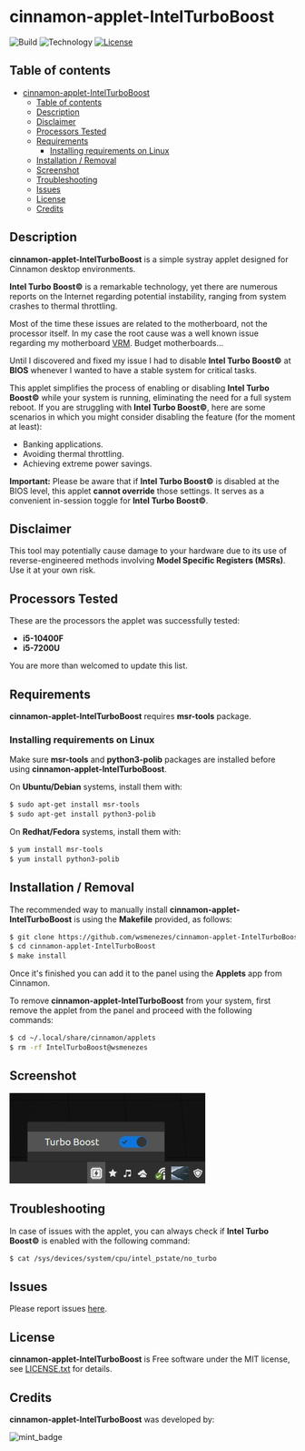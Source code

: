 # cinnamon-applet-IntelTurboBoost

![Build](https://img.shields.io/badge/build-passing-green.svg)
![Technology](https://img.shields.io/badge/javascript-powered-green.svg)
[![License](https://img.shields.io/badge/license-MIT-lightgrey.svg)](https://opensource.org/licenses/MIT)

## Table of contents

<!-- TOC -->
* [cinnamon-applet-IntelTurboBoost](#cinnamon-applet-intelturboboost)
  * [Table of contents](#table-of-contents)
  * [Description](#description)
  * [Disclaimer](#disclaimer)
  * [Processors Tested](#processors-tested)
  * [Requirements](#requirements)
    * [Installing requirements on Linux](#installing-requirements-on-linux)
  * [Installation / Removal](#installation--removal)
  * [Screenshot](#screenshot)
  * [Troubleshooting](#troubleshooting)
  * [Issues](#issues)
  * [License](#license)
  * [Credits](#credits)
<!-- TOC -->

## Description

**cinnamon-applet-IntelTurboBoost** is a simple systray applet designed for Cinnamon desktop environments.

**Intel Turbo Boost©** is a remarkable technology, yet there are numerous reports on the Internet regarding potential 
instability, ranging from system crashes to thermal throttling. 

Most of the time these issues are related to the motherboard, not the processor itself. In my case the root cause was a 
well known issue regarding my motherboard [VRM](https://www.tomshardware.com/reviews/vrm-voltage-regulator-module-definition,5771.html). Budget motherboards...

Until I discovered and fixed my issue I had to disable **Intel Turbo Boost©** at **BIOS** whenever I wanted to have a 
stable system for critical tasks.

This applet simplifies the process of enabling or disabling **Intel Turbo Boost©** while your system is running, 
eliminating the need for a full system reboot. If you are struggling with **Intel Turbo Boost©**, here are some 
scenarios in which you might consider disabling the feature (for the moment at least):

+ Banking applications.
+ Avoiding thermal throttling.
+ Achieving extreme power savings.

**Important:** Please be aware that if **Intel Turbo Boost©** is disabled at the BIOS level, 
this applet **cannot override** those settings. It serves as a convenient in-session toggle 
for **Intel Turbo Boost©**.

## Disclaimer

This tool may potentially cause damage to your hardware due to its use of reverse-engineered methods involving 
**Model Specific Registers (MSRs)**. Use it at your own risk.

## Processors Tested

These are the processors the applet was successfully tested:

+ **i5-10400F**
+ **i5-7200U**

You are more than welcomed to update this list.

## Requirements

**cinnamon-applet-IntelTurboBoost** requires **msr-tools** package.

### Installing requirements on Linux

Make sure **msr-tools** and **python3-polib** packages are installed before using **cinnamon-applet-IntelTurboBoost**.

On **Ubuntu/Debian** systems, install them with:

~~~bash
$ sudo apt-get install msr-tools
$ sudo apt-get install python3-polib
~~~

On **Redhat/Fedora** systems, install them with:

~~~bash
$ yum install msr-tools
$ yum install python3-polib
~~~
    
## Installation / Removal

The recommended way to manually install ****cinnamon-applet-IntelTurboBoost**** is using the **Makefile** provided, as follows:

~~~bash
$ git clone https://github.com/wsmenezes/cinnamon-applet-IntelTurboBoost.git
$ cd cinnamon-applet-IntelTurboBoost
$ make install
~~~

Once it's finished you can add it to the panel using the **Applets** app from Cinnamon.

To remove ****cinnamon-applet-IntelTurboBoost**** from your system, first remove the applet from the panel and proceed
with the following commands:

~~~bash
$ cd ~/.local/share/cinnamon/applets
$ rm -rf IntelTurboBoost@wsmenezes
~~~

## Screenshot

![screenshot](screenshot.png)

## Troubleshooting

In case of issues with the applet, you can always check if **Intel Turbo Boost©** is enabled with the following command: 

~~~bash
$ cat /sys/devices/system/cpu/intel_pstate/no_turbo
~~~

## Issues

Please report issues [here](https://github.com/wsmenezes/cinnamon-applet-IntelTurboBoost/issues).

## License

**cinnamon-applet-IntelTurboBoost** is Free software under the MIT license, see [LICENSE.txt](./LICENSE.txt) for details.

## Credits

**cinnamon-applet-IntelTurboBoost** was developed by:

![mint_badge](https://www.linuxmint.com/img/signatures/donors/8410.png?time=1666829753)
